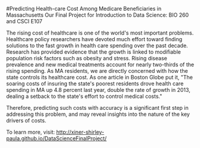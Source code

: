 #Predicting Health-care Cost Among Medicare Beneficiaries in Massachusetts
Our Final Project for  Introduction to Data Science: BIO 260 and CSCI E107

The rising cost of healthcare is one of the world's most important problems. Healthcare policy researchers have devoted much effort toward finding solutions to the fast growth in health care spending over the past decade. Research has provided evidence that the growth is linked to modifiable population risk factors such as obesity and stress. Rising disease prevalence and new medical treatments account for nearly two-thirds of the rising spending. As MA residents, we are directly concerned with how the state controls its healthcare cost. As one article in Boston Globe put it, "The soaring costs of insuring the state's poorest residents drove health care spending in MA up 4.8 percent last year, double the rate of growth in 2013, dealing a setback to the state's effort to control medical costs."

Therefore, predicting such costs with accuracy is a significant first step in addressing this problem, and may reveal insights into the nature of the key drivers of costs.

To learn more, visit: http://xiner-shirley-paula.github.io/DataScienceFinalProject/

